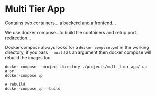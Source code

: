 # Multi Tier App

Contains two containers....a backend and a frontend...

We use docker compose...to build the containers and setup port redirection...


 Docker compose always looks for a `docker-compose.yml` in the working directory, if you pass `--build` as an argument then docker compose will rebuild the images too.

```shell
docker-compose --project-directory ./projects/multi_tier_app/ up
# or
docker-compose up

# rebuild
docker-compose up --build
```
